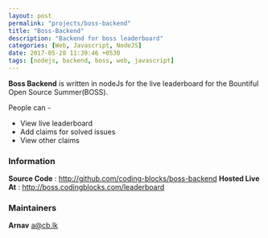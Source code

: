 ```yaml
---
layout: post
permalink: "projects/boss-backend"
title: "Boss-Backend"
description: "Backend for boss leaderboard"
categories: [Web, Javascript, NodeJS]
date: 2017-05-28 11:39:46 +0530
tags: [nodejs, backend, boss, web, javascript]
---
```


**Boss Backend** is written in nodeJs for the live leaderboard for the Bountiful Open Source Summer(BOSS).

People can -   
- View live leaderboard 
- Add claims for solved issues 
- View other claims
 

### Information

**Source Code** : <http://github.com/coding-blocks/boss-backend> **Hosted Live At** : <http://boss.codingblocks.com/leaderboard>

### Maintainers

**Arnav** <a@cb.lk>
